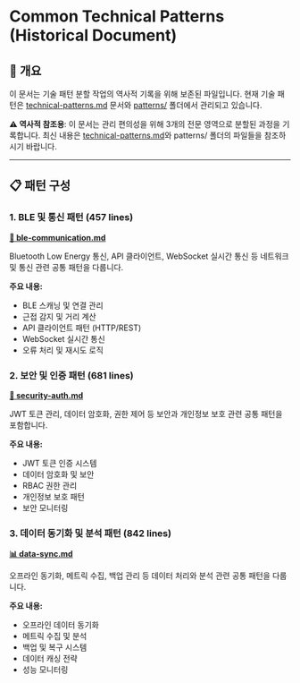# Common Technical Patterns (Historical Document)

## 🔧 개요

이 문서는 기술 패턴 분할 작업의 역사적 기록을 위해 보존된 파일입니다. 
현재 기술 패턴은 [technical-patterns.md](../common/technical-patterns.md) 문서와 [patterns/](../common/patterns/) 폴더에서 관리되고 있습니다.

**⚠️ 역사적 참조용**: 이 문서는 관리 편의성을 위해 3개의 전문 영역으로 분할된 과정을 기록합니다.
최신 내용은 [technical-patterns.md](../common/technical-patterns.md)와 patterns/ 폴더의 파일들을 참조하시기 바랍니다.

---

## 📋 패턴 구성

### 1. BLE 및 통신 패턴 (457 lines)
**[📱 ble-communication.md](../common/patterns/ble-communication.md)**

Bluetooth Low Energy 통신, API 클라이언트, WebSocket 실시간 통신 등 네트워크 및 통신 관련 공통 패턴을 다룹니다.

**주요 내용:**
- BLE 스캐닝 및 연결 관리
- 근접 감지 및 거리 계산
- API 클라이언트 패턴 (HTTP/REST)
- WebSocket 실시간 통신
- 오류 처리 및 재시도 로직

### 2. 보안 및 인증 패턴 (681 lines)
**[🔐 security-auth.md](../common/patterns/security-auth.md)**

JWT 토큰 관리, 데이터 암호화, 권한 제어 등 보안과 개인정보 보호 관련 공통 패턴을 포함합니다.

**주요 내용:**
- JWT 토큰 인증 시스템
- 데이터 암호화 및 보안
- RBAC 권한 관리
- 개인정보 보호 패턴
- 보안 모니터링

### 3. 데이터 동기화 및 분석 패턴 (842 lines)
**[📊 data-sync.md](../common/patterns/data-sync.md)**

오프라인 동기화, 메트릭 수집, 백업 관리 등 데이터 처리와 분석 관련 공통 패턴을 다룹니다.

**주요 내용:**
- 오프라인 데이터 동기화
- 메트릭 수집 및 분석
- 백업 및 복구 시스템
- 데이터 캐싱 전략
- 성능 모니터링
